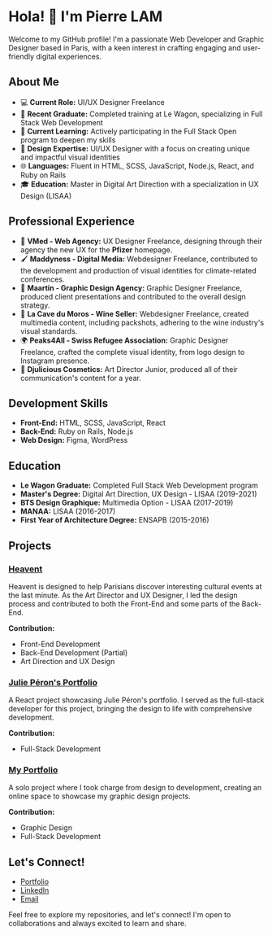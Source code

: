 # Hola! 👋 I'm Pierre LAM
Welcome to my GitHub profile! I'm a passionate Web Developer and Graphic Designer based in Paris, with a keen interest in crafting engaging and user-friendly digital experiences.

## About Me
- 💻 **Current Role:** UI/UX Designer Freelance
- 🚀 **Recent Graduate:** Completed training at Le Wagon, specializing in Full Stack Web Development
- 🌱 **Current Learning:** Actively participating in the Full Stack Open program to deepen my skills
- 🎨 **Design Expertise:** UI/UX Designer with a focus on creating unique and impactful visual identities
- 🌐 **Languages:** Fluent in HTML, SCSS, JavaScript, Node.js, React, and Ruby on Rails
- 🎓 **Education:** Master in Digital Art Direction with a specialization in UX Design (LISAA)
## Professional Experience
- 💊 **VMed - Web Agency:** UX Designer Freelance, designing through their agency the new UX for the **Pfizer** homepage.
- 🖌️ **Maddyness - Digital Media:** Webdesigner Freelance, contributed to the development and production of visual identities for climate-related conferences.
- 🎨 **Maartin - Graphic Design Agency:** Graphic Designer Freelance, produced client presentations and contributed to the overall design strategy.
- 🍇 **La Cave du Moros - Wine Seller:** Webdesigner Freelance, created multimedia content, including packshots, adhering to the wine industry's visual standards.
- 🌍 **Peaks4All - Swiss Refugee Association:** Graphic Designer Freelance, crafted the complete visual identity, from logo design to Instagram presence.
- 💅 **Djulicious Cosmetics:** Art Director Junior, produced all of their communication's content for a year.
## Development Skills
- **Front-End:** HTML, SCSS, JavaScript, React
- **Back-End:** Ruby on Rails, Node.js
- **Web Design:** Figma, WordPress
## Education
- **Le Wagon Graduate:** Completed Full Stack Web Development program
- **Master's Degree:** Digital Art Direction, UX Design - LISAA (2019-2021)
- **BTS Design Graphique:** Multimedia Option - LISAA (2017-2019)
- **MANAA:** LISAA (2016-2017)
- **First Year of Architecture Degree:** ENSAPB (2015-2016)
## Projects
### [Heavent](https://www.heavent-paris.cyou/)

Heavent is designed to help Parisians discover interesting cultural events at the last minute. As the Art Director and UX Designer, I led the design process and contributed to both the Front-End and some parts of the Back-End.

**Contribution:**
- Front-End Development
- Back-End Development (Partial)
- Art Direction and UX Design

### [Julie Péron's Portfolio](https://www.julieperon.com/)

A React project showcasing Julie Péron's portfolio. I served as the full-stack developer for this project, bringing the design to life with comprehensive development.

**Contribution:**
- Full-Stack Development

### [My Portfolio](https://pierrelam.fr/)

A solo project where I took charge from design to development, creating an online space to showcase my graphic design projects.

**Contribution:**
- Graphic Design
- Full-Stack Development

## Let's Connect!
- [Portfolio](https://pierrelam.fr/)
- [LinkedIn](https://www.linkedin.com/in/pierre-lam-graphic-designer/)
- [Email](pierre.lam.graphist@gmail.com)

Feel free to explore my repositories, and let's connect! I'm open to collaborations and always excited to learn and share.
